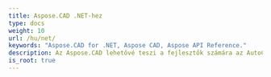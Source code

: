 ```yaml
---
title: Aspose.CAD .NET-hez
type: docs
weight: 10
url: /hu/net/
keywords: "Aspose.CAD for .NET, Aspose CAD, Aspose API Reference."
description: Az Aspose.CAD lehetővé teszi a fejlesztők számára az AutoCAD DWG, DXF, DWT és más CAD és BIM fájlformátumok megnyitását, olvasását és feldolgozását, mint például a DGN, DWF, PLT, CF2, OBJ, HPGL, IGS.
is_root: true
---
```

